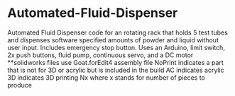 # Automated-Fluid-Dispenser
Automated Fluid Dispenser code for an rotating rack that holds 5 test tubes and dispenses software specified amounts of powder and liquid without user input. Includes emergency stop button. Uses an Arduino, limit switch, 2x push buttons, fluid pump, continuous servo, and a DC motor
**solidworks files
use Goat.forEdit4 assembly file
NoPrint indicates a part that is not for 3D or acrylic but is included in the build
AC indicates acrylic 
3D indicates 3D printing
Nx where x stands for number of pieces to produce

